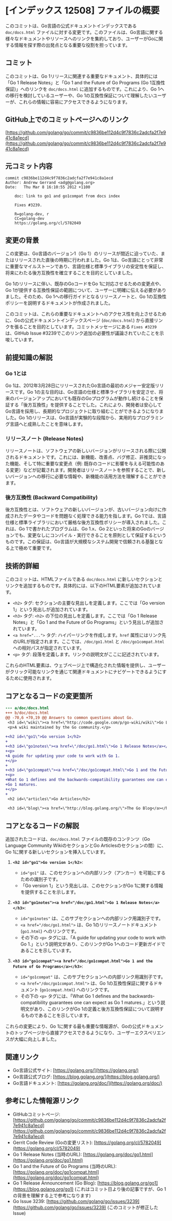 # [インデックス 12508] ファイルの概要

このコミットは、Go言語の公式ドキュメントインデックスである `doc/docs.html` ファイルに対する変更です。このファイルは、Go言語に関する様々なドキュメントやリソースへのリンクを集約しており、ユーザーがGoに関する情報を探す際の出発点となる重要な役割を担っています。

## コミット

このコミットは、Go 1リリースに関連する重要なドキュメント、具体的には「Go 1 Release Notes」と「Go 1 and the Future of Go Programs (Go 1互換性保証)」へのリンクを `doc/docs.html` に追加するものです。これにより、Go 1への移行を検討しているユーザーや、Go 1の互換性保証について理解したいユーザーが、これらの情報に容易にアクセスできるようになります。

## GitHub上でのコミットページへのリンク

[https://github.com/golang/go/commit/c9836be112d4c9f7836c2adcfa2f7e941c8a1ecd](https://github.com/golang/go/commit/c9836be112d4c9f7836c2adcfa2f7e941c8a1ecd)

## 元コミット内容

```
commit c9836be112d4c9f7836c2adcfa2f7e941c8a1ecd
Author: Andrew Gerrand <adg@golang.org>
Date:   Thu Mar 8 16:10:55 2012 +1100

    doc: link to go1 and go1compat from docs index
    
    Fixes #3239.
    
    R=golang-dev, r
    CC=golang-dev
    https://golang.org/cl/5782049
```

## 変更の背景

この変更は、Go言語のバージョン1（Go 1）のリリースが間近に迫っていた、またはリリースされた直後の時期に行われました。Go 1は、Go言語にとって非常に重要なマイルストーンであり、言語仕様と標準ライブラリの安定性を保証し、将来にわたる後方互換性を確立することを目的としていました。

Go 1のリリースに伴い、既存のGoコードをGo 1に対応させるための変更点や、Go 1が提供する互換性保証の範囲について、ユーザーに明確に伝える必要がありました。そのため、Go 1への移行ガイドとなるリリースノートと、Go 1の互換性ポリシーを説明するドキュメントが作成されました。

このコミットは、これらの重要なドキュメントへのアクセス性を向上させるために、Goの公式ドキュメントインデックスページ (`doc/docs.html`) から直接リンクを張ることを目的としています。コミットメッセージにある `Fixes #3239` は、GitHub Issue #3239でこのリンク追加の必要性が議論されていたことを示唆しています。

## 前提知識の解説

### Go 1とは

Go 1は、2012年3月28日にリリースされたGo言語の最初のメジャー安定版リリースです。Go 1の主な目的は、Go言語の仕様と標準ライブラリを安定させ、将来のバージョンアップにおいても既存のGoプログラムが動作し続けることを保証する「後方互換性」を提供することでした。これにより、開発者は安心してGo言語を採用し、長期的なプロジェクトに取り組むことができるようになりました。Go 1のリリースは、Go言語が実験的な段階から、実用的なプログラミング言語へと成熟したことを意味します。

### リリースノート (Release Notes)

リリースノートは、ソフトウェアの新しいバージョンがリリースされる際に公開されるドキュメントです。これには、新機能、改善点、バグ修正、非推奨になった機能、そして特に重要な変更点（例: 既存のコードに影響を与える可能性のある変更）などが記載されます。開発者はリリースノートを参照することで、新しいバージョンへの移行に必要な情報や、新機能の活用方法を理解することができます。

### 後方互換性 (Backward Compatibility)

後方互換性とは、ソフトウェアの新しいバージョンが、古いバージョン向けに作成されたデータやコードを問題なく処理できる能力を指します。Go 1では、言語仕様と標準ライブラリにおいて厳格な後方互換性ポリシーが導入されました。これは、Go 1で書かれたプログラムは、Go 1.x、Go 2といった将来のGoのバージョンでも、変更なしにコンパイル・実行できることを原則として保証するというものです。この保証は、Go言語が大規模なシステム開発で信頼される基盤となる上で極めて重要です。

## 技術的詳細

このコミットは、HTMLファイルである `doc/docs.html` に新しいセクションとリンクを追加するものです。具体的には、以下のHTML要素が追加されています。

-   `<h2>` タグ: セクションの主要な見出しを定義します。ここでは「Go version 1」という見出しが追加されています。
-   `<h3>` タグ: `<h2>` の下位の見出しを定義します。ここでは「Go 1 Release Notes」と「Go 1 and the Future of Go Programs」という見出しが追加されています。
-   `<a href="...">` タグ: ハイパーリンクを作成します。`href` 属性にはリンク先のURLが指定されます。ここでは、`/doc/go1.html` と `/doc/go1compat.html` への相対パスが指定されています。
-   `<p>` タグ: 段落を定義します。リンクの説明文がここに記述されています。

これらのHTML要素は、ウェブページ上で構造化された情報を提供し、ユーザーがクリック可能なリンクを通じて関連ドキュメントにナビゲートできるようにするために使用されます。

## コアとなるコードの変更箇所

```diff
--- a/doc/docs.html
+++ b/doc/docs.html
@@ -70,6 +70,19 @@ Answers to common questions about Go.
 <h3 id=\"wiki\"><a href=\"http://code.google.com/p/go-wiki/wiki\">Go Language Community Wiki</a></h3>
 <p>A wiki maintained by the Go community.</p>
 
+<h2 id=\"go1\">Go version 1</h2>
+
+<h3 id=\"go1notes\"><a href=\"/doc/go1.html\">Go 1 Release Notes</a></h3>
+<p>
+A guide for updating your code to work with Go 1.
+</p>
+
+<h3 id=\"go1compat\"><a href=\"/doc/go1compat.html\">Go 1 and the Future of Go Programs</a></h3>
+<p>
+What Go 1 defines and the backwards-compatibility guarantees one can expect as
+Go 1 matures.
+</p>
+
 <h2 id=\"articles\">Go Articles</h2>
 
 <h3 id=\"blog\"><a href=\"http://blog.golang.org/\">The Go Blog</a></h3>
```

## コアとなるコードの解説

追加されたコードは、`doc/docs.html` ファイルの既存のコンテンツ（Go Language Community WikiのセクションとGo Articlesのセクションの間）に、Go 1に関する新しいセクションを挿入しています。

1.  **`<h2 id="go1">Go version 1</h2>`**:
    -   `id="go1"` は、このセクションへの内部リンク（アンカー）を可能にするための識別子です。
    -   「Go version 1」という見出しは、このセクションがGo 1に関する情報を提供することを示します。

2.  **`<h3 id="go1notes"><a href="/doc/go1.html">Go 1 Release Notes</a></h3>`**:
    -   `id="go1notes"` は、このサブセクションへの内部リンク用識別子です。
    -   `<a href="/doc/go1.html">` は、Go 1のリリースノートドキュメント (`go1.html`) へのリンクです。
    -   その下の `<p>` タグには、「A guide for updating your code to work with Go 1.」という説明文があり、このリンクがGo 1へのコード更新ガイドであることを示しています。

3.  **`<h3 id="go1compat"><a href="/doc/go1compat.html">Go 1 and the Future of Go Programs</a></h3>`**:
    -   `id="go1compat"` は、このサブセクションへの内部リンク用識別子です。
    -   `<a href="/doc/go1compat.html">` は、Go 1の互換性保証に関するドキュメント (`go1compat.html`) へのリンクです。
    -   その下の `<p>` タグには、「What Go 1 defines and the backwards-compatibility guarantees one can expect as Go 1 matures.」という説明文があり、このリンクがGo 1の定義と後方互換性保証について説明するものであることを示しています。

これらの変更により、Go 1に関する最も重要な情報源が、Goの公式ドキュメントのトップページから直接アクセスできるようになり、ユーザーエクスペリエンスが大幅に向上しました。

## 関連リンク

*   Go言語公式サイト: [https://golang.org/](https://golang.org/)
*   Go言語公式ブログ: [https://blog.golang.org/](https://blog.golang.org/)
*   Go言語ドキュメント: [https://golang.org/doc/](https://golang.org/doc/)

## 参考にした情報源リンク

*   GitHubコミットページ: [https://github.com/golang/go/commit/c9836be112d4c9f7836c2adcfa2f7e941c8a1ecd](https://github.com/golang/go/commit/c9836be112d4c9f7836c2adcfa2f7e941c8a1ecd)
*   Gerrit Code Review (Goの変更リスト): [https://golang.org/cl/5782049](https://golang.org/cl/5782049)
*   Go 1 Release Notes (当時のURL): [https://golang.org/doc/go1.html](https://golang.org/doc/go1.html)
*   Go 1 and the Future of Go Programs (当時のURL): [https://golang.org/doc/go1compat.html](https://golang.org/doc/go1compat.html)
*   Go 1 Release Announcement (Go Blog): [https://blog.golang.org/go1](https://blog.golang.org/go1) (これはコミット日より後の記事ですが、Go 1の背景を理解する上で参考になります)
*   Go Issue 3239: [https://github.com/golang/go/issues/3239](https://github.com/golang/go/issues/3239) (このコミットが修正したIssue)

